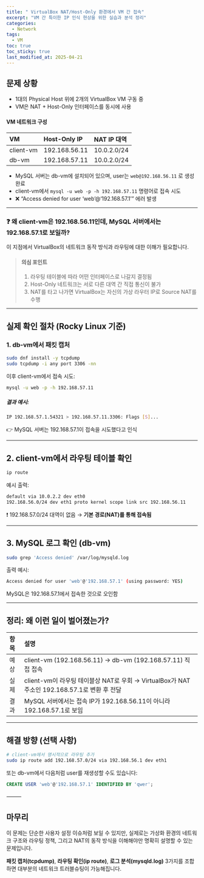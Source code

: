 ```yaml
---
title: " VirtualBox NAT/Host-Only 환경에서 VM 간 접속"
excerpt: "VM 간 특이한 IP 인식 현상을 위한 실습과 분석 정리"
categories:
  - Network
tags:
  - VM
toc: true
toc_sticky: true
last_modified_at: 2025-04-21
---
```


## 문제 상황

- 1대의 Physical Host 위에 2개의 VirtualBox VM 구동 중
-  VM은 NAT + Host-Only 인터페이스를 동시에 사용

#### VM 네트워크 구성

|VM	|Host-Only IP	|NAT IP 대역|
|:------|:----|:------|
|client-vm|	192.168.56.11	|10.0.2.0/24|
|db-vm|	192.168.57.11|	10.0.2.0/24|




- MySQL 서버는 db-vm에 설치되어 있으며, user는 `web@192.168.56.11` 로 생성 완료
- client-vm에서 `mysql -u web -p -h 192.168.57.11` 명령어로 접속 시도
- ❌ “Access denied for user ‘web’@‘192.168.57.1’” 에러 발생

---

### ❓ 왜 client-vm은 192.168.56.11인데, MySQL 서버에서는 192.168.57.1로 보일까?

이 지점에서 VirtualBox의 네트워크 동작 방식과 라우팅에 대한 이해가 필요합니다.

> ####  의심 포인트
> 1.	라우팅 테이블에 따라 어떤 인터페이스로 나갈지 결정됨
> 2.	Host-Only 네트워크는 서로 다른 대역 간 직접 통신이 불가
> 3.	NAT를 타고 나가면 VirtualBox는 자신의 가상 라우터 IP로 Source NAT를 수행

---

##  실제 확인 절차 (Rocky Linux 기준)

### 1. db-vm에서 패킷 캡처

```bash
sudo dnf install -y tcpdump
sudo tcpdump -i any port 3306 -nn
```

이후 client-vm에서 접속 시도:

```bash
mysql -u web -p -h 192.168.57.11
```

##### 결과 예시:

```bash
IP 192.168.57.1.54321 > 192.168.57.11.3306: Flags [S]...
```

👉 MySQL 서버는 192.168.57.1이 접속을 시도했다고 인식

---

## 2. client-vm에서 라우팅 테이블 확인

```bash
ip route
```

예시 출력:

```bash
default via 10.0.2.2 dev eth0
192.168.56.0/24 dev eth1 proto kernel scope link src 192.168.56.11
```

❗ 192.168.57.0/24 대역이 없음 → **기본 경로(NAT)를 통해 접속됨**

---

## 3. MySQL 로그 확인 (db-vm)

```bash
sudo grep 'Access denied' /var/log/mysqld.log
```

출력 예시:

```bash
Access denied for user 'web'@'192.168.57.1' (using password: YES)
```

MySQL은 192.168.57.1에서 접속한 것으로 오인함

---
 
## 정리: 왜 이런 일이 벌어졌는가?

|항목|	설명|
|:----|:----|
|예상|	client-vm (192.168.56.11) → db-vm (192.168.57.11) 직접 접속|
|실제|	client-vm이 라우팅 테이블상 NAT로 우회 → VirtualBox가 NAT 주소인 192.168.57.1로 변환 후 전달|
|결과|	MySQL 서버에서는 접속 IP가 192.168.56.11이 아니라 192.168.57.1로 보임|

---

## 해결 방향 (선택 사항)

```bash
# client-vm에서 명시적으로 라우팅 추가
sudo ip route add 192.168.57.0/24 via 192.168.56.1 dev eth1
```

또는 db-vm에서 다음처럼 user를 재생성할 수도 있습니다:

```sql
CREATE USER 'web'@'192.168.57.1' IDENTIFIED BY 'qwer';
```
⸻

## 마무리

이 문제는 단순한 사용자 설정 이슈처럼 보일 수 있지만, 실제로는 가상화 환경의 네트워크 구조와 라우팅 정책, 그리고 NAT의 동작 방식을 이해해야만 명확히 설명할 수 있는 문제입니다.

**패킷 캡처(tcpdump)**, **라우팅 확인(ip route)**, **로그 분석(mysqld.log)** 3가지를 조합하면 대부분의 네트워크 트러블슈팅이 가능해집니다.